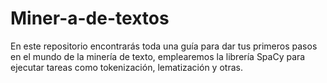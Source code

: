 # Miner-a-de-textos
En este repositorio encontrarás toda una guía para dar tus primeros pasos en el mundo de la minería de texto,  emplearemos la librería SpaCy para ejecutar tareas como tokenización, lematización y otras.
